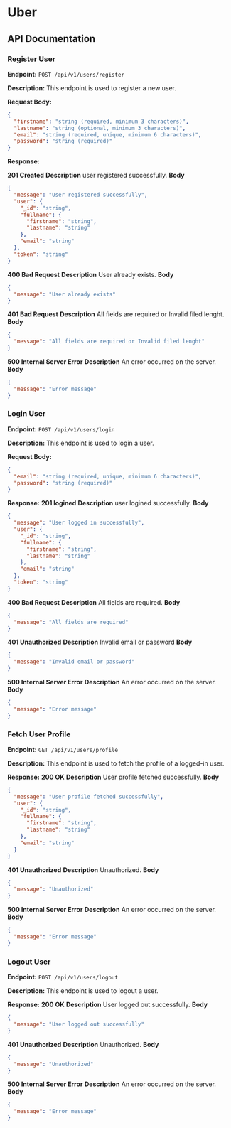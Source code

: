 # Uber

## API Documentation

### Register User

**Endpoint:** `POST /api/v1/users/register`

**Description:** This endpoint is used to register a new user.

**Request Body:**
```json
{
  "firstname": "string (required, minimum 3 characters)",
  "lastname": "string (optional, minimum 3 characters)",
  "email": "string (required, unique, minimum 6 characters)",
  "password": "string (required)"
}
```

**Response:**

**201 Created**
**Description** user registered successfully.
**Body**
```json
{
  "message": "User registered successfully",
  "user": {
    "_id": "string",
    "fullname": {
      "firstname": "string",
      "lastname": "string"
    },
    "email": "string"
  },
  "token": "string"
}
```

**400 Bad Request**
**Description** User already exists.
**Body**
```json
{
  "message": "User already exists"
}
```
**401 Bad Request**
**Description** All fields are required or Invalid filed lenght.
**Body**
```json
{
  "message": "All fields are required or Invalid filed lenght"
}
```

**500 Internal Server Error**
**Description** An error occurred on the server.
**Body**
```json
{
  "message": "Error message"
}
```


### Login User

**Endpoint:** `POST /api/v1/users/login`

**Description:** This endpoint is used to login a user.

**Request Body:**
```json
{
  "email": "string (required, unique, minimum 6 characters)",
  "password": "string (required)"
}
```

**Response:**
**201 logined**
**Description** user logined successfully.
**Body**
```json
{
  "message": "User logged in successfully",
  "user": {
    "_id": "string",
    "fullname": {
      "firstname": "string",
      "lastname": "string"
    },
    "email": "string"
  },
  "token": "string"
}
```

**400 Bad Request**
**Description** All fields are required.
**Body**
```json
{
  "message": "All fields are required"
}
```

**401 Unauthorized**
**Description** Invalid email or password
**Body**
```json
{
  "message": "Invalid email or password"
}
```

**500 Internal Server Error**
**Description** An error occurred on the server.
**Body**
```json
{
  "message": "Error message"
}
```

### Fetch User Profile

**Endpoint:** `GET /api/v1/users/profile`

**Description:** This endpoint is used to fetch the profile of a logged-in user.

**Response:**
**200 OK**
**Description** User profile fetched successfully.
**Body**
```json
{
  "message": "User profile fetched successfully",
  "user": {
    "_id": "string",
    "fullname": {
      "firstname": "string",
      "lastname": "string"
    },
    "email": "string"
  }
}
```

**401 Unauthorized**
**Description** Unauthorized.
**Body**
```json
{
  "message": "Unauthorized"
}
```

**500 Internal Server Error**
**Description** An error occurred on the server.
**Body**
```json
{
  "message": "Error message"
}
```

### Logout User

**Endpoint:** `POST /api/v1/users/logout`

**Description:** This endpoint is used to logout a user.

**Response:**
**200 OK**
**Description** User logged out successfully.
**Body**
```json
{
  "message": "User logged out successfully"
}
```

**401 Unauthorized**
**Description** Unauthorized.
**Body**
```json
{
  "message": "Unauthorized"
}
```

**500 Internal Server Error**
**Description** An error occurred on the server.
**Body**
```json
{
  "message": "Error message"
}
```
